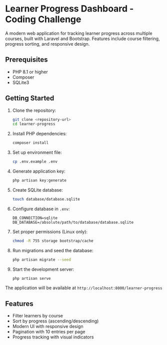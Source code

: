 # Learner Progress Dashboard - Coding Challenge

A modern web application for tracking learner progress across multiple courses, built with Laravel and Bootstrap. Features include course filtering, progress sorting, and responsive design.

## Prerequisites

- PHP 8.1 or higher
- Composer
- SQLite3

## Getting Started

1. Clone the repository:
   ```bash
   git clone <repository-url>
   cd learner-progress
   ```

2. Install PHP dependencies:
   ```bash
   composer install
   ```

3. Set up environment file:
   ```bash
   cp .env.example .env
   ```

4. Generate application key:
   ```bash
   php artisan key:generate
   ```

5. Create SQLite database:
   ```bash
   touch database/database.sqlite
   ```

6. Configure database in `.env`:
   ```
   DB_CONNECTION=sqlite
   DB_DATABASE=/absolute/path/to/database/database.sqlite
   ```

7. Set proper permissions (Linux only):
   ```bash
   chmod -R 755 storage bootstrap/cache
   ```

8. Run migrations and seed the database:
   ```bash
   php artisan migrate --seed
   ```

9. Start the development server:
   ```bash
   php artisan serve
   ```

The application will be available at `http://localhost:8000/learner-progress`

## Features

- Filter learners by course
- Sort by progress (ascending/descending)
- Modern UI with responsive design
- Pagination with 10 entries per page
- Progress tracking with visual indicators